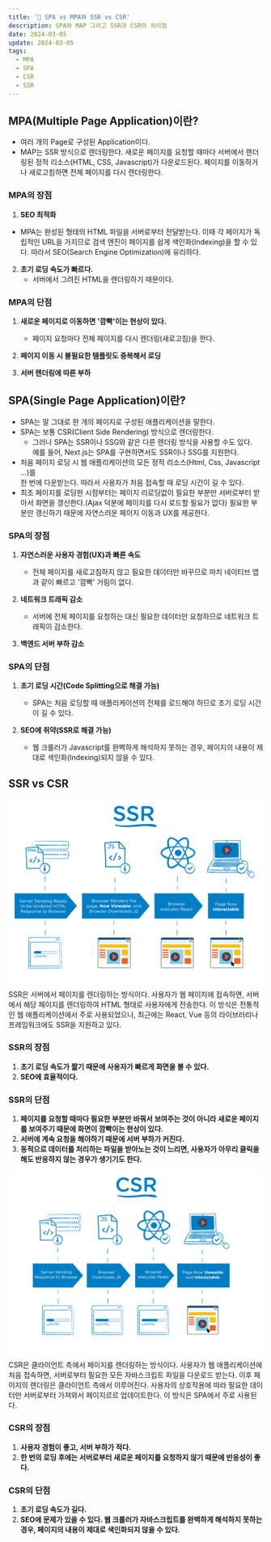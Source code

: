 ```yaml
---
title: '🤔 SPA vs MPA와 SSR vs CSR'
description: SPA와 MAP 그리고 SSR과 CSR의 차이점
date: 2024-03-05
update: 2024-03-05
tags:
  - MPA
  - SPA
  - CSR
  - SSR
---
```


## MPA(Multiple Page Application)이란?

- 여러 개의 Page로 구성된 Application이다.
- MAP는 SSR 방식으로 렌더링한다.
  새로운 페이지를 요청할 때마다 서버에서 렌더링된 정적 리소스(HTML, CSS, Javascript)가 다운로드된다. 페이지를 이동하거나 새로고침하면 전체 페이지를 다시 렌더링한다.

### MPA의 장점

1. **SEO 최적화**

- MPA는 완성된 형태의 HTML 파일을 서버로부터 전달받는다. 이때 각 페이지가 독립적인 URL을 가지므로 검색 엔진이 페이지를 쉽게 색인화(Indexing)을 할 수 있다. 따라서 SEO(Search Engine Optimization)에 유리하다.

2. **초기 로딩 속도가 빠르다.**
   - 서버에서 그려진 HTML을 렌더링하기 때문이다.

### MPA의 단점

1. **새로운 페이지로 이동하면 '깜빡'이는 현상이 있다.**

   - 페이지 요청마다 전체 페이지를 다시 렌더링(새로고침)을 한다.

2. **페이지 이동 시 불필요한 템플릿도 중복해서 로딩**
3. **서버 렌더링에 따른 부하**

## SPA(Single Page Application)이란?

- SPA는 말 그대로 한 개의 페이지로 구성된 애플리케이션을 말한다.
- SPA는 보통 CSR(Client Side Rendering) 방식으로 렌더링한다.
  - 그러나 SPA는 SSR이나 SSG와 같은 다른 렌더링 방식을 사용할 수도 있다.  
    예를 들어, Next.js는 SPA를 구현하면서도 SSR이나 SSG를 지원한다.
- 처음 페이지 로딩 시 웹 애플리케이션의 모든 정적 리소스(Html, Css, Javascript ...)를  
  한 번에 다운받는다. 따라서 사용자가 처음 접속할 때 로딩 시간이 길 수 있다.
- 최초 페이지를 로딩한 시점부터는 페이지 리로딩없이 필요한 부분만 서버로부터 받아서 화면을 갱신한다.(Ajax 덕분에 페이지를 다시 로드할 필요가 없다) 필요한 부분만 갱신하기 때문에 자연스러운 페이지 이동과 UX를 제공한다.

### SPA의 장점

1. **자연스러운 사용자 경험(UX)과 빠른 속도**

   - 전체 페이지를 새로고침하지 않고 필요한 데이터만 바꾸므로 마치 네이티브 앱과 같이 빠르고 '깜빡' 거림이 없다.

2. **네트워크 트래픽 감소**

   - 서버에 전체 페이지를 요청하는 대신 필요한 데이터만 요청하므로 네트워크 트래픽이 감소한다.

3. **백엔드 서버 부하 감소**

### SPA의 단점

1. **초기 로딩 시간(Code Splitting으로 해결 가능)**

   - SPA는 처음 로딩할 때 애플리케이션의 전체를 로드해야 하므로 초기 로딩 시간이 길 수 있다.

2. **SEO에 취약(SSR로 해결 가능)**
   - 웹 크롤러가 Javascript를 완벽하게 해석하지 못하는 경우, 페이지의 내용이 제대로 색인화(Indexing)되지 않을 수 있다.

## SSR vs CSR

![](https://raw.githubusercontent.com/leedawnn/leedawnn.github.ioo/master/assets/ssr.png)

SSR은 서버에서 페이지를 렌더링하는 방식이다. 사용자가 웹 페이지에 접속하면, 서버에서 해당 페이지를 렌더링하여 HTML 형태로 사용자에게 전송한다. 이 방식은 전통적인 웹 애플리케이션에서 주로 사용되었으나, 최근에는 React, Vue 등의 라이브러리나 프레임워크에도 SSR을 지원하고 있다.

### SSR의 장점

1. **초기 로딩 속도가 짧기 때문에 사용자가 빠르게 화면을 볼 수 있다.**
2. **SEO에 효율적이다.**

### SSR의 단점

1. **페이지를 요청할 때마다 필요한 부분만 바꿔서 보여주는 것이 아니라 새로운 페이지를 보여주기 때문에 화면이 깜빡이는 현상이 있다.**
2. **서버에 계속 요청을 해야하기 때문에 서버 부하가 커진다.**
3. **동적으로 데이터를 처리하는 파일을 받아노는 것이 느리면, 사용자가 아무리 클릭을 해도 반응하지 않는 경우가 생기기도 한다.**

![](https://raw.githubusercontent.com/leedawnn/leedawnn.github.ioo/master/assets/csr.png)

CSR은 클라이언트 측에서 페이지를 렌더링하는 방식이다. 사용자가 웹 애플리케이션에 처음 접속하면, 서버로부터 필요한 모든 자바스크립트 파일을 다운로드 받는다. 이후 페이지의 렌더링은 클라이언트 측에서 이루어진다. 사용자의 상호작용에 따라 필요한 데이터만 서버로부터 가져와서 페이지르르 업데이트한다. 이 방식은 SPA에서 주로 사용된다.

### CSR의 장점

1. **사용자 경험이 좋고, 서버 부하가 적다.**
2. **한 번의 로딩 후에는 서버로부터 새로운 페이지를 요청하지 않기 때문에 반응성이 좋다.**

### CSR의 단점

1. **초기 로딩 속도가 길다.**
2. **SEO에 문제가 있을 수 있다. 웹 크롤러가 자바스크립트를 완벽하게 해석하지 못하는 경우, 페이지의 내용이 제대로 색인화되지 않을 수 있다.**
